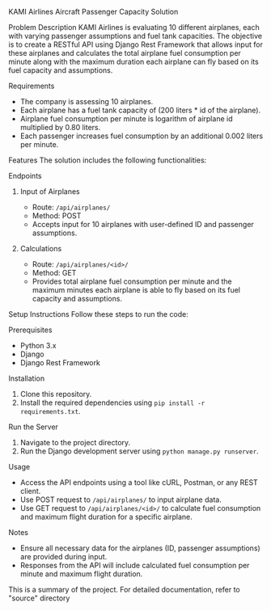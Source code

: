 KAMI Airlines Aircraft Passenger Capacity Solution

Problem Description
KAMI Airlines is evaluating 10 different airplanes, each with varying passenger assumptions and fuel tank capacities. The objective is to create a RESTful API using Django Rest Framework that allows input for these airplanes and calculates the total airplane fuel consumption per minute along with the maximum duration each airplane can fly based on its fuel capacity and assumptions.

Requirements
- The company is assessing 10 airplanes.
- Each airplane has a fuel tank capacity of (200 liters * id of the airplane).
- Airplane fuel consumption per minute is logarithm of airplane id multiplied by 0.80 liters.
- Each passenger increases fuel consumption by an additional 0.002 liters per minute.

Features
The solution includes the following functionalities:

Endpoints
1. Input of Airplanes
   - Route: `/api/airplanes/`
   - Method: POST
   - Accepts input for 10 airplanes with user-defined ID and passenger assumptions.

2. Calculations
   - Route: `/api/airplanes/<id>/`
   - Method: GET
   - Provides total airplane fuel consumption per minute and the maximum minutes each airplane is able to fly based on its fuel capacity and assumptions.

Setup Instructions
Follow these steps to run the code:

Prerequisites
- Python 3.x
- Django
- Django Rest Framework

Installation
1. Clone this repository.
2. Install the required dependencies using `pip install -r requirements.txt`.

Run the Server
1. Navigate to the project directory.
2. Run the Django development server using `python manage.py runserver`.

Usage
- Access the API endpoints using a tool like cURL, Postman, or any REST client.
- Use POST request to `/api/airplanes/` to input airplane data.
- Use GET request to `/api/airplanes/<id>/` to calculate fuel consumption and maximum flight duration for a specific airplane.

Notes
- Ensure all necessary data for the airplanes (ID, passenger assumptions) are provided during input.
- Responses from the API will include calculated fuel consumption per minute and maximum flight duration.

This is a summary of the project. For detailed documentation, refer to "source" directory
